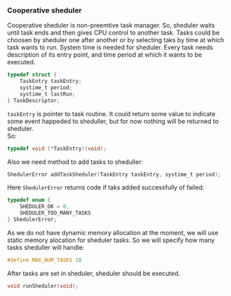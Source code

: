 ### Cooperative sheduler
Cooperative sheduler is non-preemtive task manager. So, sheduler waits until
task ends and then gives CPU control to another task. Tasks could be choosen by
sheduler one after another or by selecting taks by time at which task wants to run.
System time is needed for sheduler. Every task needs description of its entry
point, and time period at which it wants to be executed.
```c
typedef struct {
	TaskEntry taskEntry;
	systime_t period;
	systime_t lastRun;
} TaskDescriptor;
```

`taskEntry` is pointer to task routine. It could return some value to indicate
some event happeded to sheduller, but for now nothing will be returned to
sheduler. \
So:
```c
typedef void (*TaskEntry)(void);
```
Also we need method to add tasks to sheduller:
```c
ShedulerError addTaskSheduler(TaskEntry taskEntry, systime_t period);
```
Here `ShedulerError` returns code if taks added successfully of failed:
```c
typedef enum {
	SHEDULER_OK = 0,
	SHEDULER_TOO_MANY_TASKS
} ShedulerError;
```
As we do not have dynamic memory allocation at the moment, we will use
static memory alocation for sheduler tasks. So we will specify how many
tasks sheduller will handle:
```c
#define MAX_NUM_TASKS 10
```
After tasks are set in sheduler, sheduler should be executed.
```c
void runSheduler(void);
```
